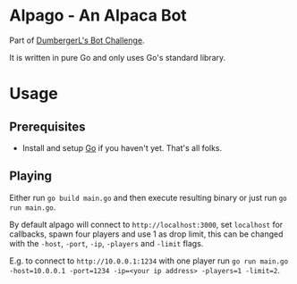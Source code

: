 # Alpago - An Alpaca Bot
Part of [DumbergerL's Bot Challenge](https://github.com/DumbergerL/alpaca-server).

It is written in pure Go and only uses Go's standard library.

# Usage

## Prerequisites
- Install and setup [Go](https://golang.org/dl/) if you haven't yet. That's all folks.

## Playing
Either run
`go build main.go`
and then execute resulting binary or just run
`go run main.go`.

By default alpago will connect to `http://localhost:3000`, set `localhost` for callbacks, spawn four players and use 1 as drop limit, this can be changed with the `-host`, `-port`, `-ip`, `-players` and `-limit` flags.

E.g. to connect to `http://10.0.0.1:1234` with one player run `go run main.go -host=10.0.0.1 -port=1234 -ip=<your ip address> -players=1 -limit=2`.
